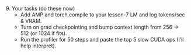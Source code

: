 9) Your tasks (do these now)
    - Add AMP and torch.compile to your lesson-7 LM and log tokens/sec & VRAM.
    - Turn on grad checkpointing and bump context length from 256 → 512 (or 1024 if fits).
    - Run the profiler for 50 steps and paste the top 5 slow CUDA ops (I’ll help interpret).